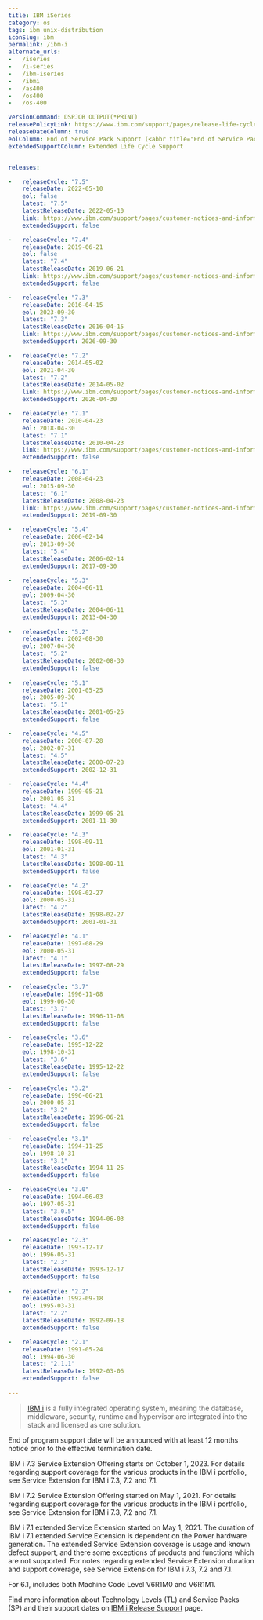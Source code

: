 ```yaml
---
title: IBM iSeries
category: os
tags: ibm unix-distribution
iconSlug: ibm
permalink: /ibm-i
alternate_urls:
-   /iseries
-   /i-series
-   /ibm-iseries
-   /ibmi
-   /as400
-   /os400
-   /os-400

versionCommand: DSPJOB OUTPUT(*PRINT)
releasePolicyLink: https://www.ibm.com/support/pages/release-life-cycle # https://www.ibm.com/support/pages/ibm-i-release-support
releaseDateColumn: true
eolColumn: End of Service Pack Support (<abbr title="End of Service Pack Support">EoSPS</abbr>)
extendedSupportColumn: Extended Life Cycle Support


releases:

-   releaseCycle: "7.5"
    releaseDate: 2022-05-10
    eol: false
    latest: "7.5"
    latestReleaseDate: 2022-05-10
    link: https://www.ibm.com/support/pages/customer-notices-and-information-ibm-i-75
    extendedSupport: false

-   releaseCycle: "7.4"
    releaseDate: 2019-06-21
    eol: false
    latest: "7.4"
    latestReleaseDate: 2019-06-21
    link: https://www.ibm.com/support/pages/customer-notices-and-information-ibm-i-74
    extendedSupport: false

-   releaseCycle: "7.3"
    releaseDate: 2016-04-15
    eol: 2023-09-30
    latest: "7.3"
    latestReleaseDate: 2016-04-15
    link: https://www.ibm.com/support/pages/customer-notices-and-information-ibm-i-73
    extendedSupport: 2026-09-30

-   releaseCycle: "7.2"
    releaseDate: 2014-05-02
    eol: 2021-04-30
    latest: "7.2"
    latestReleaseDate: 2014-05-02
    link: https://www.ibm.com/support/pages/customer-notices-and-information-ibm-i-72
    extendedSupport: 2026-04-30

-   releaseCycle: "7.1"
    releaseDate: 2010-04-23
    eol: 2018-04-30
    latest: "7.1"
    latestReleaseDate: 2010-04-23
    link: https://www.ibm.com/support/pages/customer-notices-and-information-ibm-i-71
    extendedSupport: false

-   releaseCycle: "6.1"
    releaseDate: 2008-04-23
    eol: 2015-09-30
    latest: "6.1"
    latestReleaseDate: 2008-04-23
    link: https://www.ibm.com/support/pages/customer-notices-and-information-ibm-i-61
    extendedSupport: 2019-09-30

-   releaseCycle: "5.4"
    releaseDate: 2006-02-14
    eol: 2013-09-30
    latest: "5.4"
    latestReleaseDate: 2006-02-14
    extendedSupport: 2017-09-30
    
-   releaseCycle: "5.3"
    releaseDate: 2004-06-11
    eol: 2009-04-30
    latest: "5.3"
    latestReleaseDate: 2004-06-11
    extendedSupport: 2013-04-30
    
-   releaseCycle: "5.2"
    releaseDate: 2002-08-30
    eol: 2007-04-30
    latest: "5.2"
    latestReleaseDate: 2002-08-30
    extendedSupport: false
    
-   releaseCycle: "5.1"
    releaseDate: 2001-05-25
    eol: 2005-09-30
    latest: "5.1"
    latestReleaseDate: 2001-05-25
    extendedSupport: false

-   releaseCycle: "4.5"
    releaseDate: 2000-07-28
    eol: 2002-07-31
    latest: "4.5"
    latestReleaseDate: 2000-07-28
    extendedSupport: 2002-12-31

-   releaseCycle: "4.4"
    releaseDate: 1999-05-21
    eol: 2001-05-31
    latest: "4.4"
    latestReleaseDate: 1999-05-21
    extendedSupport: 2001-11-30

-   releaseCycle: "4.3"
    releaseDate: 1998-09-11
    eol: 2001-01-31
    latest: "4.3"
    latestReleaseDate: 1998-09-11
    extendedSupport: false

-   releaseCycle: "4.2"
    releaseDate: 1998-02-27
    eol: 2000-05-31
    latest: "4.2"
    latestReleaseDate: 1998-02-27
    extendedSupport: 2001-01-31

-   releaseCycle: "4.1"
    releaseDate: 1997-08-29
    eol: 2000-05-31
    latest: "4.1"
    latestReleaseDate: 1997-08-29
    extendedSupport: false

-   releaseCycle: "3.7"
    releaseDate: 1996-11-08
    eol: 1999-06-30
    latest: "3.7"
    latestReleaseDate: 1996-11-08
    extendedSupport: false

-   releaseCycle: "3.6"
    releaseDate: 1995-12-22
    eol: 1998-10-31
    latest: "3.6"
    latestReleaseDate: 1995-12-22
    extendedSupport: false

-   releaseCycle: "3.2"
    releaseDate: 1996-06-21
    eol: 2000-05-31
    latest: "3.2"
    latestReleaseDate: 1996-06-21
    extendedSupport: false

-   releaseCycle: "3.1"
    releaseDate: 1994-11-25
    eol: 1998-10-31
    latest: "3.1"
    latestReleaseDate: 1994-11-25
    extendedSupport: false

-   releaseCycle: "3.0"
    releaseDate: 1994-06-03
    eol: 1997-05-31
    latest: "3.0.5"
    latestReleaseDate: 1994-06-03
    extendedSupport: false

-   releaseCycle: "2.3"
    releaseDate: 1993-12-17
    eol: 1996-05-31
    latest: "2.3"
    latestReleaseDate: 1993-12-17
    extendedSupport: false
    
-   releaseCycle: "2.2"
    releaseDate: 1992-09-18
    eol: 1995-03-31
    latest: "2.2"
    latestReleaseDate: 1992-09-18
    extendedSupport: false

-   releaseCycle: "2.1"
    releaseDate: 1991-05-24
    eol: 1994-06-30
    latest: "2.1.1"
    latestReleaseDate: 1992-03-06
    extendedSupport: false
    
---
```


> [IBM i](https://www.ibm.com/products/ibm-i) is a fully integrated operating system, meaning the database, middleware, security, runtime and hypervisor are integrated into the stack and licensed as one solution.

End of program support date will be announced with at least 12 months notice prior to the effective termination date.

IBM i 7.3 Service Extension Offering starts on October 1, 2023. For details regarding support coverage for the various products in the IBM i portfolio, see Service Extension for IBM i 7.3, 7.2 and 7.1.

IBM i 7.2 Service Extension Offering started on May 1, 2021. For details regarding support coverage for the various products in the IBM i portfolio, see Service Extension for IBM i 7.3, 7.2 and 7.1.

IBM i 7.1 extended Service Extension started on May 1, 2021. The duration of IBM i 7.1 extended Service Extension is dependent on the Power hardware generation. The extended Service Extension coverage is usage and known defect support, and there some exceptions of products and functions which are not supported. For notes regarding extended Service Extension duration and support coverage, see Service Extension for IBM i 7.3, 7.2 and 7.1.

For 6.1, includes both Machine Code Level V6R1M0 and V6R1M1.

Find more information about Technology Levels (TL) and Service Packs (SP) and their support dates
on [IBM i Release Support](https://www.ibm.com/support/pages/ibm-i-release-support)
page.

